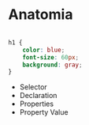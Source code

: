 # Anatomia

```css

h1 {
    color: blue;
    font-size: 60px;
    background: gray;
}

```

* Selector
* Declaration
* Properties
* Property Value